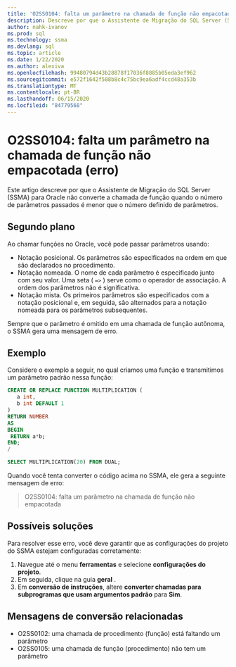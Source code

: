 ```yaml
---
title: 'O2SS0104: falta um parâmetro na chamada de função não empacotada (erro)'
description: Descreve por que o Assistente de Migração do SQL Server (SSMA) para Oracle não converte a chamada de função quando o número de parâmetros passados é menor que o número definido de parâmetros.
author: nahk-ivanov
ms.prod: sql
ms.technology: ssma
ms.devlang: sql
ms.topic: article
ms.date: 1/22/2020
ms.author: alexiva
ms.openlocfilehash: 99480794d43b28878f17036f8885b05eda3ef962
ms.sourcegitcommit: e572f1642f588b8c4c75bc9ea6adf4ccd48a353b
ms.translationtype: MT
ms.contentlocale: pt-BR
ms.lasthandoff: 06/15/2020
ms.locfileid: "84779568"
---
```

# <a name="o2ss0104-unpackaged-function-call-is-missing-a-parameter-error"></a>O2SS0104: falta um parâmetro na chamada de função não empacotada (erro)

Este artigo descreve por que o Assistente de Migração do SQL Server (SSMA) para Oracle não converte a chamada de função quando o número de parâmetros passados é menor que o número definido de parâmetros.

## <a name="background"></a>Segundo plano

Ao chamar funções no Oracle, você pode passar parâmetros usando:

* Notação posicional. Os parâmetros são especificados na ordem em que são declarados no procedimento.
* Notação nomeada. O nome de cada parâmetro é especificado junto com seu valor. Uma seta ( `=>` ) serve como o operador de associação. A ordem dos parâmetros não é significativa.
* Notação mista. Os primeiros parâmetros são especificados com a notação posicional e, em seguida, são alternados para a notação nomeada para os parâmetros subsequentes.

Sempre que o parâmetro é omitido em uma chamada de função autônoma, o SSMA gera uma mensagem de erro.

## <a name="example"></a>Exemplo

Considere o exemplo a seguir, no qual criamos uma função e transmitimos um parâmetro padrão nessa função:

```sql
CREATE OR REPLACE FUNCTION MULTIPLICATION (
   a int,
   b int DEFAULT 1
)
RETURN NUMBER
AS
BEGIN
 RETURN a*b;
END;
/

SELECT MULTIPLICATION(20) FROM DUAL;
```

Quando você tenta converter o código acima no SSMA, ele gera a seguinte mensagem de erro:

> O2SS0104: falta um parâmetro na chamada de função não empacotada

## <a name="possible-remedies"></a>Possíveis soluções

Para resolver esse erro, você deve garantir que as configurações do projeto do SSMA estejam configuradas corretamente:

1. Navegue até o menu **ferramentas** e selecione **configurações do projeto**.
2. Em seguida, clique na guia **geral** .
3. Em **conversão de instruções**, altere **converter chamadas para subprogramas que usam argumentos padrão** para **Sim**.

## <a name="related-conversion-messages"></a>Mensagens de conversão relacionadas

* O2SS0102: uma chamada de procedimento (função) está faltando um parâmetro
* O2SS0105: uma chamada de função (procedimento) não tem um parâmetro
